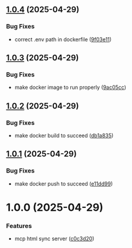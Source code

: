 ## [1.0.4](https://github.com/yujiosaka/mcp-html-sync-server/compare/v1.0.3...v1.0.4) (2025-04-29)


### Bug Fixes

* correct .env path in dockerfile ([9f03e11](https://github.com/yujiosaka/mcp-html-sync-server/commit/9f03e11790c118b8957d369443fb9c91b18bc89f))

## [1.0.3](https://github.com/yujiosaka/mcp-html-sync-server/compare/v1.0.2...v1.0.3) (2025-04-29)


### Bug Fixes

* make docker image to run properly ([9ac05cc](https://github.com/yujiosaka/mcp-html-sync-server/commit/9ac05cc2d437f95db8d3fb0cd57eeb537ccead6c))

## [1.0.2](https://github.com/yujiosaka/mcp-html-sync-server/compare/v1.0.1...v1.0.2) (2025-04-29)


### Bug Fixes

* make docker build to succeed ([db1a835](https://github.com/yujiosaka/mcp-html-sync-server/commit/db1a835e5419c515648c8f4d407ecd26c2a3c770))

## [1.0.1](https://github.com/yujiosaka/mcp-html-sync-server/compare/v1.0.0...v1.0.1) (2025-04-29)


### Bug Fixes

* make docker push to succeed ([e11dd99](https://github.com/yujiosaka/mcp-html-sync-server/commit/e11dd9992bd599b20f9ef4a791c4b1b1dc5bd53a))

# 1.0.0 (2025-04-29)


### Features

* mcp html sync server ([c0c3d20](https://github.com/yujiosaka/mcp-html-sync-server/commit/c0c3d2094eb30bebf259df08546be611a6434376))
